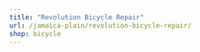 ```yaml
---
title: "Revolution Bicycle Repair"
url: /jamaica-plain/revolution-bicycle-repair/
shop: bicycle
---
```

